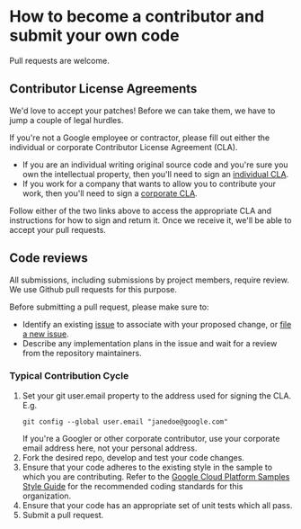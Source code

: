 # How to become a contributor and submit your own code

Pull requests are welcome.

## Contributor License Agreements

We'd love to accept your patches! Before we can take them, we
have to jump a couple of legal hurdles.

If you're not a Google employee or contractor, please fill out either the
individual or corporate Contributor License Agreement (CLA).

* If you are an individual writing original source code and you're sure you
  own the intellectual property, then you'll need to sign
  an [individual CLA](https://developers.google.com/open-source/cla/individual).
* If you work for a company that wants to allow you to contribute your work,
  then you'll need to sign a [corporate CLA](https://developers.google.com/open-source/cla/corporate).

Follow either of the two links above to access the appropriate CLA and
instructions for how to sign and return it. Once we receive it, we'll be able to
accept your pull requests.

## Code reviews

All submissions, including submissions by project members, require review. We
use Github pull requests for this purpose.

Before submitting a pull request, please make sure to:

- Identify an existing [issue](https://github.com/GoogleCloudPlatform/google-cloud-eclipse/issues) to associate with
  your proposed change, or [file a new issue](https://github.com/GoogleCloudPlatform/google-cloud-eclipse/issues/new).
- Describe any implementation plans in the issue and wait for a review from the repository maintainers.

### Typical Contribution Cycle

1. Set your git user.email property to the address used for signing the CLA. E.g.
   ```
   git config --global user.email "janedoe@google.com"
   ```
   If you're a Googler or other corporate contributor,
   use your corporate email address here, not your personal address.
2. Fork the desired repo, develop and test your code changes.
3. Ensure that your code adheres to the existing style in the sample to which
   you are contributing. Refer to the
   [Google Cloud Platform Samples Style Guide](https://github.com/GoogleCloudPlatform/Template/wiki/style.html) for the
   recommended coding standards for this organization.
4. Ensure that your code has an appropriate set of unit tests which all pass.
5. Submit a pull request.
